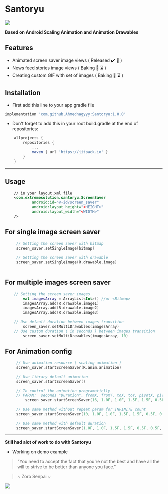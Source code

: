 # Santoryu
[![](https://jitpack.io/v/Ahmednagyyy/Santoryu.svg)](https://jitpack.io/#Ahmednagyyy/Santoryu)

**Based on Android Scaling Animation and Animation Drawables**

Features
--------

- Animated screen saver image views ( Released :heavy_check_mark: :rocket: )
- News feed stories image views  ( Baking :cookie:  :hourglass: )
- Creating custom GIF with set of images ( Baking :cookie:  :hourglass: )


Installation
----------

- First add this line to your app gradle file

```groovy
implementation 'com.github.Ahmednagyyy:Santoryu:1.0.0'
```
- Don't forget to add this in your root build.gradle at the end of repositories:

```groovy
	allprojects {
		repositories {
			...
			maven { url 'https://jitpack.io' }
		}
	}
```
---

Usage
----
```xml
   	// in your layout.xml file
	<com.extremesolution.santoryu.ScreenSaver
            android:id="@+id/screen_saver"
            android:layout_height="<HEIGHT>"
            android:layout_width="<WIDTH>"
    />
```
For single image screen saver
----
```kotlin
     // Setting the screen saver with bitmap
     screen_saver.setSingleImage(bitmap)

     // Setting the screen saver with drawable
     screen_saver.setSingleImage(R.drawable.image)
	 
```

For multiple images screen saver
----
```kotlin
	// Setting the screen saver images
        val imagesArray = ArrayList<Int>() //or <Bitmap>
        imagesArray.add(R.drawable.image1)
        imagesArray.add(R.drawable.image2)
        imagesArray.add(R.drawable.image3)
		
	// Use default duration between images transition
        screen_saver.setMultiDrawables(imagesArray)
	// Use custom duration ( in seconds ) between images transition
        screen_saver.setMultiDrawables(imagesArray, 10)
```

For Animation config
----
```kotlin
	 // Use animation resource ( scaling animation )
	 screen_saver.startScreenSaver(R.anim.animation)
	 
	 // Use library default animation
	 screen_saver.startScreenSaver()
	 
	 // To control the animation programaticlly
	 // PARAM:  seconds "Duration", fromX, fromY, toX, toY, pivotX, pivotY, repeat, and reversed
     	 screen_saver.startScreenSaver(16, 1.0F, 1.0F, 1.5F, 1.5F, 0.5F, 0.5F, 10, true)
	 
	 // Use same method without repeat param for INFINITE count
	 screen_saver.startScreenSaver(10, 1.0F, 1.0F, 1.5F, 1.5F, 0.5F, 0.5F, true)
	 
	 // Use same method with default duration
	 screen_saver.startScreenSaver(1.0F, 1.0F, 1.5F, 1.5F, 0.5F, 0.5F, true)
```

---
**Still had alot of work to do with Santoryu**
- Working on demo example

> "You need to accept the fact that you're not the best and have all the will to strive to be better than anyone you face."

> ~ Zoro Senpai ~

![](https://imgix.ranker.com/user_node_img/50081/1001615815/original/even-one-step-back-photo-u2?w=250&q=50&fm=pjpg&fit=crop&crop=faces)

